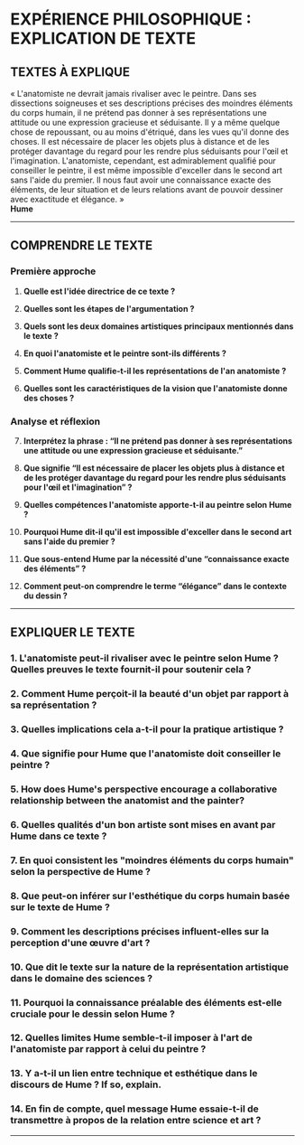 # EXPÉRIENCE PHILOSOPHIQUE : EXPLICATION DE TEXTE

## TEXTES À EXPLIQUE
« L'anatomiste ne devrait jamais rivaliser avec le peintre. Dans ses dissections soigneuses et ses descriptions précises des moindres éléments du corps humain, il ne prétend pas donner à ses représentations une attitude ou une expression gracieuse et séduisante. Il y a même quelque chose de repoussant, ou au moins d'étriqué, dans les vues qu'il donne des choses. Il est nécessaire de placer les objets plus à distance et de les protéger davantage du regard pour les rendre plus séduisants pour l'œil et l'imagination. L'anatomiste, cependant, est admirablement qualifié pour conseiller le peintre, il est même impossible d'exceller dans le second art sans l'aide du premier. Il nous faut avoir une connaissance exacte des éléments, de leur situation et de leurs relations avant de pouvoir dessiner avec exactitude et élégance. »  
**Hume**

---

## COMPRENDRE LE TEXTE

### Première approche

1. **Quelle est l'idée directrice de ce texte ?**

2. **Quelles sont les étapes de l'argumentation ?**

3. **Quels sont les deux domaines artistiques principaux mentionnés dans le texte ?**

4. **En quoi l'anatomiste et le peintre sont-ils différents ?**

5. **Comment Hume qualifie-t-il les représentations de l'an anatomiste ?**

6. **Quelles sont les caractéristiques de la vision que l'anatomiste donne des choses ?**

### Analyse et réflexion

7. **Interprétez la phrase : “Il ne prétend pas donner à ses représentations une attitude ou une expression gracieuse et séduisante.”**

8. **Que signifie “Il est nécessaire de placer les objets plus à distance et de les protéger davantage du regard pour les rendre plus séduisants pour l'œil et l'imagination” ?**

9. **Quelles compétences l'anatomiste apporte-t-il au peintre selon Hume ?**

10. **Pourquoi Hume dit-il qu'il est impossible d'exceller dans le second art sans l'aide du premier ?**

11. **Que sous-entend Hume par la nécessité d'une “connaissance exacte des éléments” ?**

12. **Comment peut-on comprendre le terme “élégance” dans le contexte du dessin ?**

---

## EXPLIQUER LE TEXTE

### 1. L'anatomiste peut-il rivaliser avec le peintre selon Hume ? Quelles preuves le texte fournit-il pour soutenir cela ? 

### 2. Comment Hume perçoit-il la beauté d'un objet par rapport à sa représentation ? 

### 3. Quelles implications cela a-t-il pour la pratique artistique ? 

### 4. Que signifie pour Hume que l'anatomiste doit conseiller le peintre ? 

### 5. How does Hume's perspective encourage a collaborative relationship between the anatomist and the painter?

### 6. Quelles qualités d'un bon artiste sont mises en avant par Hume dans ce texte ? 

### 7. En quoi consistent les "moindres éléments du corps humain" selon la perspective de Hume ? 

### 8. Que peut-on inférer sur l'esthétique du corps humain basée sur le texte de Hume ? 

### 9. Comment les descriptions précises influent-elles sur la perception d'une œuvre d'art ?

### 10. Que dit le texte sur la nature de la représentation artistique dans le domaine des sciences ?

### 11. Pourquoi la connaissance préalable des éléments est-elle cruciale pour le dessin selon Hume ? 

### 12. Quelles limites Hume semble-t-il imposer à l'art de l'anatomiste par rapport à celui du peintre ? 

### 13. Y a-t-il un lien entre technique et esthétique dans le discours de Hume ? If so, explain.

### 14. En fin de compte, quel message Hume essaie-t-il de transmettre à propos de la relation entre science et art ? 

---